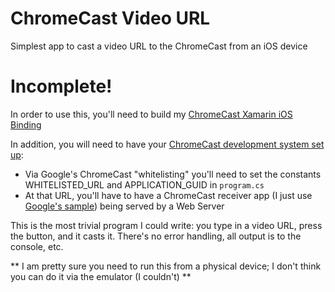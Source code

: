 ChromeCast Video URL
==========================

Simplest app to cast a video URL to the ChromeCast from an iOS device

# Incomplete!
In order to use this, you'll need to build my [ChromeCast Xamarin iOS Binding](https://github.com/lobrien/ChromeCast-Xam-iOS-Binding)

In addition, you will need to have your [ChromeCast development system set up](http://www.knowing.net/index.php/2013/08/10/chromecast-home-media-server-xamarin-ios-ftw/):

- Via Google's ChromeCast "whitelisting" you'll need to set the constants WHITELISTED_URL and APPLICATION_GUID in `program.cs`
- At that URL, you'll have to have a ChromeCast receiver app (I just use [Google's sample](https://github.com/googlecast/cast-ios-sample/tree/master/receiver)) being served by a Web Server

This is the most trivial program I could write: you type in a video URL, press the button, and it casts it. There's no error handling, all output is to the console, etc. 

** I am pretty sure you need to run this from a physical device; I don't think you can do it via the emulator (I couldn't) ** 